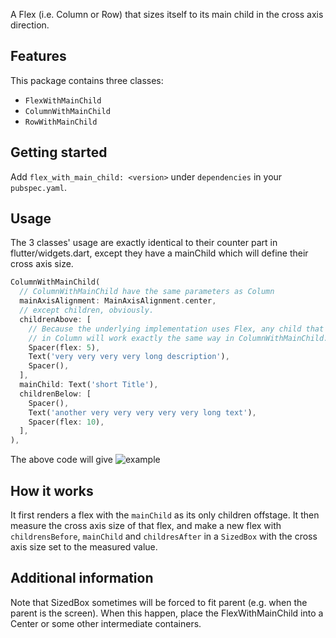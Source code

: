<!-- 
This README describes the package. If you publish this package to pub.dev,
this README's contents appear on the landing page for your package.

For information about how to write a good package README, see the guide for
[writing package pages](https://dart.dev/guides/libraries/writing-package-pages). 

For general information about developing packages, see the Dart guide for
[creating packages](https://dart.dev/guides/libraries/create-library-packages)
and the Flutter guide for
[developing packages and plugins](https://flutter.dev/developing-packages). 
-->

A Flex (i.e. Column or Row) that sizes itself to its main child in the cross axis direction.

## Features

This package contains three classes:
 - `FlexWithMainChild`
 - `ColumnWithMainChild`
 - `RowWithMainChild`

## Getting started

Add `flex_with_main_child: <version>` under `dependencies` in your `pubspec.yaml`.

## Usage

The 3 classes' usage are exactly identical to their counter part in flutter/widgets.dart, except they have a mainChild which will define their cross axis size.

```dart
ColumnWithMainChild(
  // ColumnWithMainChild have the same parameters as Column
  mainAxisAlignment: MainAxisAlignment.center,
  // except children, obviously.
  childrenAbove: [
    // Because the underlying implementation uses Flex, any child that work
    // in Column will work exactly the same way in ColumnWithMainChild.
    Spacer(flex: 5),
    Text('very very very very long description'),
    Spacer(),
  ],
  mainChild: Text('short Title'),
  childrenBelow: [
    Spacer(),
    Text('another very very very very very long text'),
    Spacer(flex: 10),
  ],
),
```

The above code will give ![example](https://github.com/chomosuke/flex_with_main_child/example.png?raw=true)

## How it works

It first renders a flex with the `mainChild` as its only children offstage. It then measure the cross axis size of that flex, and make a new flex with `childrensBefore`, `mainChild` and `childresAfter` in a `SizedBox` with the cross axis size set to the measured value.

## Additional information

Note that SizedBox sometimes will be forced to fit parent (e.g. when the parent is the screen). When this happen, place the FlexWithMainChild into a Center or some other intermediate containers. 
